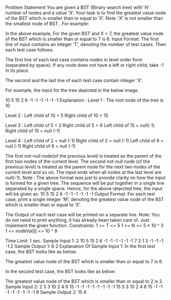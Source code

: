Problem Statement
You are given a BST (Binary search tree) with’ N’ number of nodes and a value ‘X’. Your task is to find the greatest value node of the BST which is smaller than or equal to ‘X’.
Note :‘X’ is not smaller than the smallest node of BST .
For example:

In the above example, For the given BST  and X = 7, the greatest value node of the BST  which is smaller than or equal to  7 is 6.
Input Format:
The first line of input contains an integer ‘T’, denoting the number of test cases. Then each test case follows.

The first line of each test case contains nodes in level order form (separated by space). If any node does not have a left or right child, take -1 in its place.

The second and the last line of each test case contain integer ‘X’.

For example, the input for the tree depicted in the below image. 

10
5 15
2 6 -1 -1
-1 -1 -1 -1 
Explanation :
Level 1 :
The root node of the tree is 10

Level 2 :
Left child of 10 = 5
Right child of 10 = 15

Level 3 :
Left child of 5 = 2
Right child of 5 = 6
Left child of 15 = null(-1)
Right child of 15 =  null (-1)

Level 4 :
Left child of 2 = null (-1)
Right child of 2 = null (-1)
Left child of 6 = null (-1)
Right child of 6 = null (-1)

The first not-null node(of the previous level) is treated as the parent of the first two nodes of the current level. The second not-null node (of the previous level) is treated as the parent node for the next two nodes of the current level and so on.
The input ends when all nodes at the last level are null(-1).
Note :
The above format was just to provide clarity on how the input is formed for a given tree. 
The sequence will be put together in a single line separated by a single space. Hence, for the above-depicted tree, the input will be given as:
10 5 15 2 6 -1 -1 -1 -1 -1 -1
Output Format:
For each test case, print a single integer ‘M’, denoting the greatest value node of the BST  which is smaller than or equal to  ‘X’.

The Output of each test case will be printed on a separate line.
Note:
You do not need to print anything, it has already been taken care of. Just implement the given function.
Constraints:
1 <= T <= 5
1 <= N <= 5 * 10 ^ 3
1 <= nodeVal[i] <= 10 ^ 9

Time Limit: 1 sec.
Sample Input 1:
2
10 5 15 2 6 -1 -1 -1 -1 -1 -1
7
2 1 3 -1 -1 -1 -1
2
Sample Output 1:
6
2
Explanation Of Sample Input 1:
In the first test case, the BST looks like as below:

The greatest value node of the BST which is smaller than or equal to  7 is 6.

In the second test case, the BST looks like as below:

The greatest value node of the BST which is smaller than or equal to  2 is 2.
Sample Input 2:
2
5 3 10 2 4 6 15 -1 -1 -1 -1 -1 -1 -1 -1
15
5 3 10 2 4 6 15 -1 -1 -1 -1 -1 -1 -1 -1
8
Sample Output 2:
15
6

